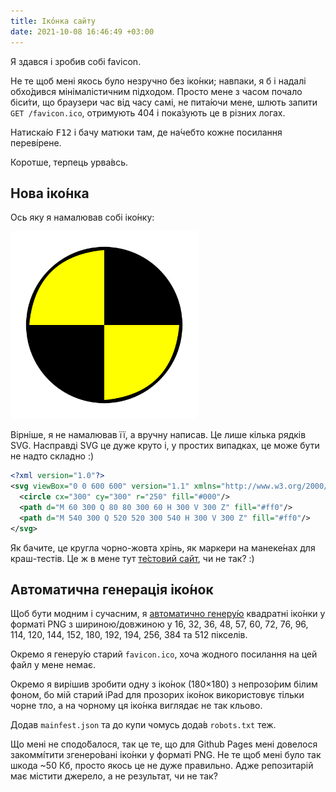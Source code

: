 ```yaml
---
title: Іко́нка сайту
date: 2021-10-08 16:46:49 +03:00
---
```


Я здався і зробив собі favicon.

Не те щоб мені якось було незручно без іко́нки; навпаки, я б і надалі обхо́дився мінімалістичним підходом. Просто мене з часом почало біси́ти, що браузери час від часу самі, не пита́ючи мене, шлють запити `GET /favicon.ico`, отримують 404 і пока́зують це в різних логах.

Натиска́ю <kbd>F12</kbd> і бачу матюки там, де на́чебто кожне посилання переві́рене.

Коротше, терпець урва́всь.


Нова іко́нка
-----------

Ось яку я намалював собі іко́нку:

<img src="/icon/icon.svg" width="300" height="300" alt="Іко́нка сайту">

Вірніше, я не намалював її, а вручну написав. Це лише кілька рядків SVG. Насправді SVG це дуже круто і, у простих випадках, це може бути не надто складно :)

```xml
<?xml version="1.0"?>
<svg viewBox="0 0 600 600" version="1.1" xmlns="http://www.w3.org/2000/svg">
  <circle cx="300" cy="300" r="250" fill="#000"/>
  <path d="M 60 300 Q 80 80 300 60 H 300 V 300 Z" fill="#ff0"/>
  <path d="M 540 300 Q 520 520 300 540 H 300 V 300 Z" fill="#ff0"/>
</svg>
```

Як бачите, це кругла чорно-жовта хрінь, як маркери на манеке́нах для краш-тестів. Це ж в мене тут [те́стовий сайт][1], чи не так? :)


Автоматична генерація іко́нок
----------------------------

Щоб бути модним і сучасним, я [автоматично генеру́ю][2] квадратні іко́нки у форматі PNG з шириною/довжиною у 16, 32, 36, 48, 57, 60, 72, 76, 96, 114, 120, 144, 152, 180, 192, 194, 256, 384 та 512 пікселів.

Окремо я генеру́ю старий `favicon.ico`, хоча жодного посилання на цей файл у мене немає.

Окремо я вирішив зробити одну з іко́нок (180×180) з непрозо́рим білим фоном, бо мій старий iPad для прозорих іко́нок використовує тільки чорне тло, а на чорному ця іко́нка виглядає не так кльово.

Додав `mainfest.json` та до купи чомусь дода́в `robots.txt` теж.

Що мені не сподо́балося, так це те, що для Github Pages мені довелося закоммі́тити згенеро́вані іко́нки у форматі PNG. Не те щоб мені було так шкода ~50 Кб, просто якось це не дуже правильно. Адже репозитарій має містити джерело, а не результат, чи не так?

[1]: /2021/07/02/why-test.html
[2]: https://github.com/dk487/test.de.co.ua/blob/master/icon/Makefile
